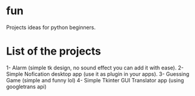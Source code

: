 # fun
Projects ideas for python beginners. 

# List of the projects
1- Alarm (simple tk design, no sound effect you can add it with ease).
2- Simple Nofication desktop app (use it as plugin in your apps).
3- Guessing Game (simple and funny lol)
4- Simple Tkinter GUI Translator app (using googletrans api) 

